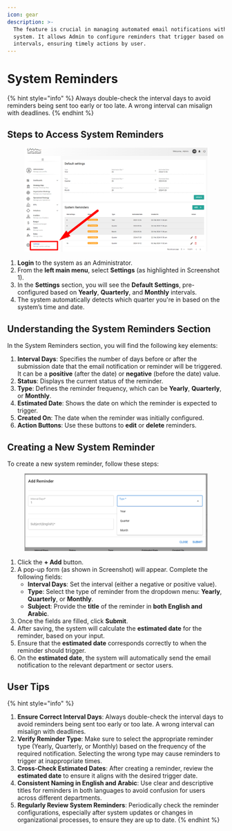 ```yaml
---
icon: gear
description: >-
  The feature is crucial in managing automated email notifications within the
  system. It allows Admin to configure reminders that trigger based on set
  intervals, ensuring timely actions by user.
---
```


# System Reminders

{% hint style="info" %}
Always double-check the interval days to avoid reminders being sent too early or too late. A wrong interval can misalign with deadlines.
{% endhint %}

## **Steps to Access System Reminders**

<figure><img src="../.gitbook/assets/image.png" alt=""><figcaption></figcaption></figure>

1. **Login** to the system as an Administrator.
2. From the **left main menu**, select **Settings** (as highlighted in Screenshot 1).
3. In the **Settings** section, you will see the **Default Settings**, pre-configured based on **Yearly**, **Quarterly**, and **Monthly** intervals.
4. The system automatically detects which quarter you're in based on the system’s time and date.

## **Understanding the System Reminders Section**

In the System Reminders section, you will find the following key elements:

1. **Interval Days**: Specifies the number of days before or after the submission date that the email notification or reminder will be triggered. It can be a **positive** (after the date) or **negative** (before the date) value.
2. **Status**: Displays the current status of the reminder.
3. **Type**: Defines the reminder frequency, which can be **Yearly**, **Quarterly**, or **Monthly**.
4. **Estimated Date**: Shows the date on which the reminder is expected to trigger.
5. **Created On**: The date when the reminder was initially configured.
6. **Action Buttons**: Use these buttons to **edit** or **delete** reminders.

## **Creating a New System Reminder**

To create a new system reminder, follow these steps:

<figure><img src="../.gitbook/assets/image (1).png" alt=""><figcaption></figcaption></figure>

1. Click the **+ Add** button.
2. A pop-up form (as shown in Screenshot) will appear. Complete the following fields:
   * **Interval Days**: Set the interval (either a negative or positive value).
   * **Type**: Select the type of reminder from the dropdown menu: **Yearly**, **Quarterly**, or **Monthly**.
   * **Subject**: Provide the **title** of the reminder in **both English and Arabic**.
3. Once the fields are filled, click **Submit**.
4. After saving, the system will calculate the **estimated date** for the reminder, based on your input.
5. Ensure that the **estimated date** corresponds correctly to when the reminder should trigger.
6. On the **estimated date**, the system will automatically send the email notification to the relevant department or sector users.

## User Tips

{% hint style="info" %}
1. **Ensure Correct Interval Days**: Always double-check the interval days to avoid reminders being sent too early or too late. A wrong interval can misalign with deadlines.
2. **Verify Reminder Type**: Make sure to select the appropriate reminder type (Yearly, Quarterly, or Monthly) based on the frequency of the required notification. Selecting the wrong type may cause reminders to trigger at inappropriate times.
3. **Cross-Check Estimated Dates**: After creating a reminder, review the **estimated date** to ensure it aligns with the desired trigger date.
4. **Consistent Naming in English and Arabic**: Use clear and descriptive titles for reminders in both languages to avoid confusion for users across different departments.
5. **Regularly Review System Reminders**: Periodically check the reminder configurations, especially after system updates or changes in organizational processes, to ensure they are up to date.
{% endhint %}
